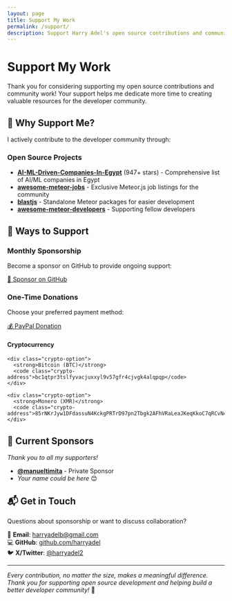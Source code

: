 ```yaml
---
layout: page
title: Support My Work
permalink: /support/
description: Support Harry Adel's open source contributions and community work through sponsorship, donations, or by spreading the word.
---
```


# Support My Work

Thank you for considering supporting my open source contributions and community work! Your support helps me dedicate more time to creating valuable resources for the developer community.

## 🌟 Why Support Me?

I actively contribute to the developer community through:

### **Open Source Projects**
- **[AI-ML-Driven-Companies-In-Egypt](https://github.com/harryadel/AI-ML-Driven-Companies-In-Egypt)** (947+ stars) - Comprehensive list of AI/ML companies in Egypt
- **[awesome-meteor-jobs](https://github.com/harryadel/awesome-meteor-jobs)** - Exclusive Meteor.js job listings for the community
- **[blastjs](https://github.com/harryadel/blastjs)** - Standalone Meteor packages for easier development
- **[awesome-meteor-developers](https://github.com/harryadel/awesome-meteor-developers)** - Supporting fellow developers

## 💖 Ways to Support

### **Monthly Sponsorship**
Become a sponsor on GitHub to provide ongoing support:

<a href="https://github.com/sponsors/harryadel" target="_blank" class="support-button sponsor-button">
  💚 Sponsor on GitHub
</a>

### **One-Time Donations**

Choose your preferred payment method:

<div class="donation-options">
  <a href="https://paypal.me/HAdel397" target="_blank" class="support-button paypal-button">
    💰 PayPal Donation
  </a>
  
  <div class="crypto-section">
    <h4>Cryptocurrency</h4>
    
    <div class="crypto-option">
      <strong>Bitcoin (BTC)</strong>
      <code class="crypto-address">bc1qtpr3tslfyvacjuxxyl9v57gfr4cjvgk4alqpqp</code>
    </div>
    
    <div class="crypto-option">
      <strong>Monero (XMR)</strong>
      <code class="crypto-address">85rNKrJyw1DFdassuN4KckgPRTrD97pn2Tbgk2AFhVRaLeaJKeqKkoC7qRCvN4o8ryXNfB26YkUf1jnvxDJ1bz3SJGhi4cN</code>
    </div>
  </div>
</div>

## 🤝 Current Sponsors

*Thank you to all my supporters!*

- **[@manueltimita](https://github.com/manueltimita)** - Private Sponsor
- *Your name could be here* 😊

## 📬 Get in Touch

Questions about sponsorship or want to discuss collaboration?

📧 **Email**: harryadelb@gmail.com  
💻 **GitHub**: [github.com/harryadel](https://github.com/harryadel)  
🐦 **X/Twitter**: [@harryadel2](https://twitter.com/harryadel2)

---

*Every contribution, no matter the size, makes a meaningful difference. Thank you for supporting open source development and helping build a better developer community!* 🚀